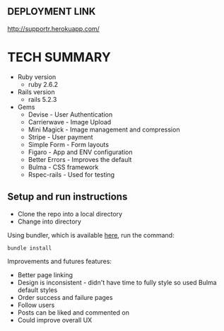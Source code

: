 ## DEPLOYMENT LINK  
  http://supportr.herokuapp.com/

# TECH SUMMARY

* Ruby version   
  * ruby 2.6.2
* Rails version   
  * rails 5.2.3
* Gems
  * Devise - User Authentication
  * Carrierwave - Image Upload
  * Mini Magick - Image management and compression
  * Stripe - User payment
  * Simple Form - Form layouts
  * Figaro - App and ENV configuration
  * Better Errors - Improves the default
  * Bulma - CSS framework
  * Rspec-rails - Used for testing

## Setup and run instructions

* Clone the repo into a local directory
* Change into directory

Using bundler, which is available [here](https://bundler.io/), run the command:

```
bundle install
```

Improvements and futures features:

* Better page linking
* Design is inconsistent - didn't have time to fully style so used Bulma default styles
* Order success and failure pages
* Follow users
* Posts can be liked and commented on
* Could improve overall UX
